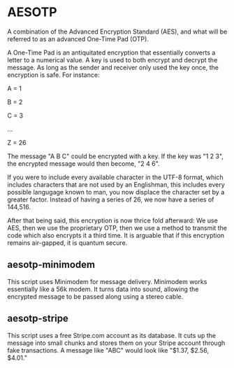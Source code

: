 # AESOTP
A combination of the Advanced Encryption Standard (AES), and what will be referred to as an advanced One-Time Pad (OTP). 

A One-Time Pad is an antiquitated encryption that essentially converts a letter to a numerical value. A key is used to both encrypt and decrypt the message. As long as the sender and receiver only used the key once, the encryption is safe. For instance:

A = 1

B = 2

C = 3

...

Z = 26

The message "A B C" could be encrypted with a key. If the key was "1 2 3", the encrypted message would then become, "2 4 6". 

If you were to include every available character in the UTF-8 format, which includes characters that are not used by an Englishman, this includes every possible langugage known to man, you now displace the character set by a greater factor. Instead of having a series of 26, we now have a series of 144,516. 

After that being said, this encryption is now thrice fold afterward: We use AES, then we use the proprietary OTP, then we use a method to transmit the code which also encrypts it a third time. It is arguable that if this encryption remains air-gapped, it is quantum secure.

## aesotp-minimodem
This script uses Minimodem for message delivery. Minimodem works essentially like a 56k modem. It turns data into sound, allowing the encrypted message to be passed along using a stereo cable.

## aesotp-stripe
This script uses a free Stripe.com account as its database. It cuts up the message into small chunks and stores them on your Stripe account through fake transactions. A message like "ABC" would look like "$1.37, $2.56, $4.01."


